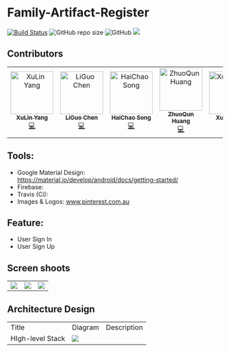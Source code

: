 # Family-Artifact-Register
[![Build Status](https://travis-ci.com/yangxvlin/Family-Artifact-Register.svg?token=p9qqDGGpt9pGxmkHR8yq&branch=master)](https://travis-ci.com/yangxvlin/Family-Artifact-Register) ![GitHub repo size](https://img.shields.io/github/repo-size/yangxvlin/Family-Artifact-Register) ![GitHub](https://img.shields.io/github/license/yangxvlin/Family-Artifact-Register) ![](https://img.shields.io/badge/plaform-android-blue)

## Contributors
<!-- ALL-CONTRIBUTORS-LIST:START - Do not remove or modify this section -->
<!-- prettier-ignore -->
<table>
  <tr>
    <td align="center"><a href="https://www.linkedin.com/in/xulin-yang-a8566a13a/"><img src="https://avatars2.githubusercontent.com/yangxvlin" width="100px;" alt="XuLin Yang"/><br /><sub><b>XuLin Yang</b></sub></a><br /><a href="https://github.com/yangxvlin/Family-Artifact-Register/commits?author=xuliny" title="Code">💻</a></td>
    <td align="center"><a href="https://github.com/chen-dudu"><img src="https://avatars1.githubusercontent.com/chen-dudu" width="100px;" alt="LiGuo Chen"/><br /><sub><b>LiGuo Chen</b></sub></a><br /><a href="https://github.com/yangxvlin/Family-Artifact-Register/commits?author=chen-dudu" title="Code">💻</a></td>
    <td align="center"><a href="https://github.com/HaichaoS"><img src="https://avatars2.githubusercontent.com/HaichaoS" width="100px;" alt="HaiChao Song"/><br /><sub><b>HaiChao Song</b></sub></a><br /><a href="https://github.com/yangxvlin/Family-Artifact-Register/commits?author=HaiChaoS" title="Code">💻</a></td>
    <td align="center"><a href="https://github.com/Dovermore"><img src="https://avatars2.githubusercontent.com/Dovermore" width="100px;" alt="ZhuoQun Huang"/><br /><sub><b>ZhuoQun Huang</b></sub></a><br /><a href="https://github.com/yangxvlin/Family-Artifact-Register/commits?author=Dovermore" title="Code">💻</a></td>
    <td align="center"><a href="https://yangxvlin.github.io"><img src="https://avatars2.githubusercontent.com/u/26871369?v=4" width="100px;" alt="XuLinYang"/><br /><sub><b>XuLinYang</b></sub></a><br /><a href="https://github.com/yangxvlin/Family-Artifact-Register/commits?author=yangxvlin" title="Code">💻</a></td>
  </tr>
</table>

<!-- ALL-CONTRIBUTORS-LIST:END -->

## Tools:
- Google Material Design: https://material.io/develop/android/docs/getting-started/
- Firebase:
- Travis (Ci):
- Images & Logos: www.pinterest.com.au

## Feature:
- User Sign In
- User Sign Up

## Screen shoots
<table border="0">
     <tr>
        <td><img src="./docs/sign_in_cn.gif"></td>
        <td><img src="./docs/sign_up_cn.gif"></td>
        <td><img src="./docs/sign_out_cn.gif"></td>
     </tr>
</table>

## Architecture Design
<table>
    <tr>
        <td>Title</td>
        <td>Diagram</td>
        <td>Description</td>
     </tr>
     <tr>
        <td>HIgh-level Stack</td>
        <td><img src="./docs/arch_design/Firebase.jpg"></td>
        <td></td>
     </tr>

</table>
